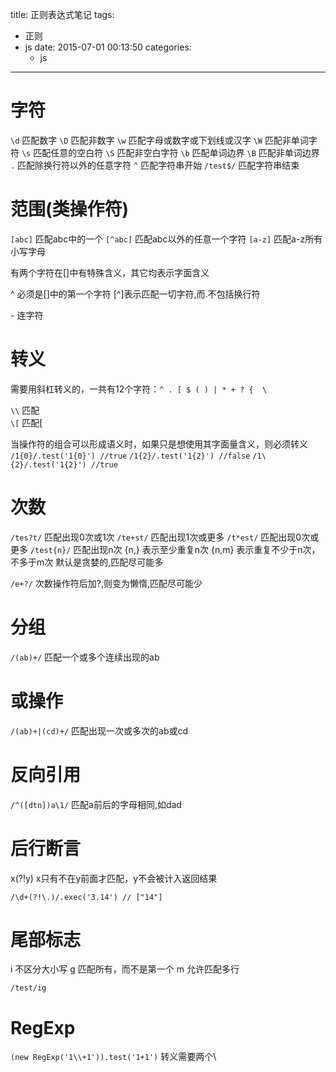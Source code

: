 title: 正则表达式笔记
tags:
  - 正则
  - js
date: 2015-07-01 00:13:50
categories:
      - js
---

# 字符
``\d`` 匹配数字
``\D`` 匹配非数字
``\w`` 匹配字母或数字或下划线或汉字
``\W`` 匹配非单词字符
``\s`` 匹配任意的空白符
``\S`` 匹配非空白字符
``\b`` 匹配单词边界
``\B`` 匹配非单词边界
``.`` 匹配除换行符以外的任意字符
``^`` 匹配字符串开始
``/test$/`` 匹配字符串结束 

# 范围(类操作符)
``[abc]`` 匹配abc中的一个
``[^abc]`` 匹配abc以外的任意一个字符
``[a-z]`` 匹配a-z所有小写字母

有两个字符在[]中有特殊含义，其它均表示字面含义

^ 必须是[]中的第一个字符
[^]表示匹配一切字符,而.不包括换行符

\- 连字符

# 转义
需要用斜杠转义的，一共有12个字符：``^ . [ $ ( ) | * + ? {  \ ``

``\\`` 匹配\
``\[`` 匹配[

当操作符的组合可以形成语义时，如果只是想使用其字面量含义，则必须转义
``/1{0}/.test('1{0}') //true``
``/1{2}/.test('1{2}') //false``
``/1\{2}/.test('1{2}') //true``

# 次数
``/tes?t/`` 匹配出现0次或1次
``/te+st/`` 匹配出现1次或更多
``/t*est/`` 匹配出现0次或更多
``/test{n}/`` 匹配出现n次
{n,} 表示至少重复n次
{n,m} 表示重复不少于n次，不多于m次
默认是贪婪的,匹配尽可能多

``/e+?/`` 次数操作符后加?,则变为懒惰,匹配尽可能少

# 分组
``/(ab)+/`` 匹配一个或多个连续出现的ab

# 或操作
``/(ab)+|(cd)+/`` 匹配出现一次或多次的ab或cd

# 反向引用
``/^([dtn])a\1/`` 匹配a前后的字母相同,如dad

# 后行断言
x(?!y) x只有不在y前面才匹配，y不会被计入返回结果
```
/\d+(?!\.)/.exec('3.14') // ["14"]
```

# 尾部标志
i 不区分大小写
g 匹配所有，而不是第一个
m 允许匹配多行

```
/test/ig
```

# RegExp
``(new RegExp('1\\+1')).test('1+1')`` 转义需要两个\\